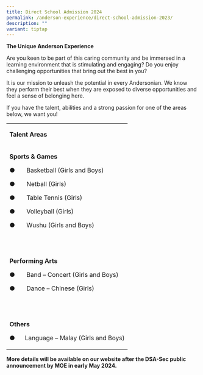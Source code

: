 ```yaml
---
title: Direct School Admission 2024
permalink: /anderson-experience/direct-school-admission-2023/
description: ""
variant: tiptap
---
```

<p><strong>The Unique Anderson Experience</strong>
</p>
<p>Are you keen to be part of this caring community and be immersed in a
learning environment that is stimulating and engaging? Do you enjoy challenging
opportunities that bring out the best in you?</p>
<p>It is our mission to unleash the potential in every Andersonian. We know
they perform their best when they are exposed to diverse opportunities
and feel a sense of belonging here.</p>
<p>If you have the talent, abilities and a strong passion for one of the
areas below, we want you!</p>
<p></p>
<table>
<tbody>
<tr>
<td rowspan="1" colspan="1">
<p><strong>Talent Areas</strong>
</p>
</td>
</tr>
<tr>
<td rowspan="1" colspan="1">
<p><strong>Sports &amp; Games</strong>
</p>
<p>●&nbsp;&nbsp;&nbsp;&nbsp;&nbsp;&nbsp; Basketball (Girls and Boys)</p>
<p>●&nbsp;&nbsp;&nbsp;&nbsp;&nbsp;&nbsp; Netball&nbsp;(Girls)</p>
<p>●&nbsp;&nbsp;&nbsp;&nbsp;&nbsp;&nbsp; Table Tennis&nbsp;(Girls)</p>
<p>●&nbsp;&nbsp;&nbsp;&nbsp;&nbsp;&nbsp; Volleyball&nbsp;(Girls)</p>
<p>●&nbsp;&nbsp;&nbsp;&nbsp;&nbsp;&nbsp; Wushu&nbsp;(Girls and Boys)</p>
<p>&nbsp;</p>
</td>
</tr>
<tr>
<td rowspan="1" colspan="1">
<p><strong>Performing Arts</strong>
</p>
<p>●&nbsp;&nbsp;&nbsp;&nbsp;&nbsp;&nbsp; Band&nbsp;– Concert (Girls and Boys)</p>
<p>●&nbsp;&nbsp;&nbsp;&nbsp;&nbsp;&nbsp; Dance&nbsp;– Chinese (Girls)</p>
<p>&nbsp;</p>
</td>
</tr>
<tr>
<td rowspan="1" colspan="1">
<p><strong>Others<br></strong>
</p>
<p>●&nbsp;&nbsp;&nbsp;&nbsp;&nbsp; Language – Malay (Girls and Boys)</p>
</td>
</tr>
</tbody>
</table>
<p><strong>More details will be available on our website after the DSA-Sec public announcement by MOE in early May 2024.</strong>
</p>